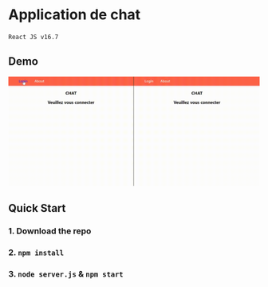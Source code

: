 # Application de chat
    React JS v16.7
## Demo

![alt text](./public/demo.gif "Football manager preview")

## Quick Start

### 1. Download the repo
### 2. `npm install`
### 3. `node server.js` & `npm start`
